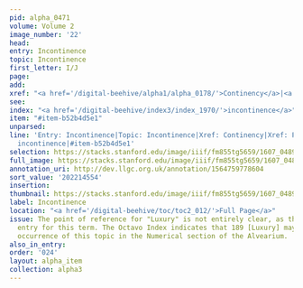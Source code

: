 ```yaml
---
pid: alpha_0471
volume: Volume 2
image_number: '22'
head:
entry: Incontinence
topic: Incontinence
first_letter: I/J
page:
add:
xref: "<a href='/digital-beehive/alpha1/alpha_0178/'>Continency</a>|<a href='/digital-beehive/alpha4/alpha_0717/'>Pleasure</a>"
see:
index: "<a href='/digital-beehive/index3/index_1970/'>incontinence</a>"
item: "#item-b52b4d5e1"
unparsed:
line: 'Entry: Incontinence|Topic: Incontinence|Xref: Continency|Xref: Pleasure|Index:
  incontinence|#item-b52b4d5e1'
selection: https://stacks.stanford.edu/image/iiif/fm855tg5659/1607_0489/751,4554,2939,243/full/0/default.jpg
full_image: https://stacks.stanford.edu/image/iiif/fm855tg5659/1607_0489/full/full/0/default.jpg
annotation_uri: http://dev.llgc.org.uk/annotation/1564759778604
sort_value: '202214554'
insertion:
thumbnail: https://stacks.stanford.edu/image/iiif/fm855tg5659/1607_0489/751,4554,600,180/250,/0/default.jpg
label: Incontinence
location: "<a href='/digital-beehive/toc/toc2_012/'>Full Page</a>"
issue: The point of reference for "Luxury" is not entirely clear, as there is no alphabetical
  entry for this term. The Octavo Index indicates that 189 [Luxury] may be the earliest
  occurrence of this topic in the Numerical section of the Alvearium.
also_in_entry:
order: '024'
layout: alpha_item
collection: alpha3
---
```

